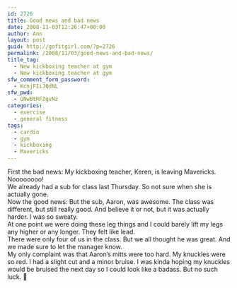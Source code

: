 ```yaml
---
id: 2726
title: Good news and bad news
date: 2008-11-03T12:26:47+00:00
author: Ann
layout: post
guid: http://gofitgirl.com/?p=2726
permalink: /2008/11/03/good-news-and-bad-news/
title_tag:
  - New kickboxing teacher at gym
  - New kickboxing teacher at gym
sfw_comment_form_password:
  - KcnjFIiJQdNL
sfw_pwd:
  - GNwBtRFZgvNz
categories:
  - exercise
  - general fitness
tags:
  - cardio
  - gym
  - kickboxing
  - Mavericks
---
```

First the bad news: My kickboxing teacher, Keren, is leaving Mavericks. Noooooooo!  
We already had a sub for class last Thursday. So not sure when she is actually gone.  
Now the good news: But the sub, Aaron, was awesome. The class was different, but still really good. And believe it or not, but it was actually harder. I was so sweaty.  
At one point we were doing these leg things and I could barely lift my legs any higher or any longer. They felt like lead.  
There were only four of us in the class. But we all thought he was great. And we made sure to let the manager know.  
My only complaint was that Aaron&#8217;s mitts were too hard. My knuckles were so red. I had a slight cut and a minor bruise. I was kinda hoping my knuckles would be bruised the next day so I could look like a badass. But no such luck. 🙂